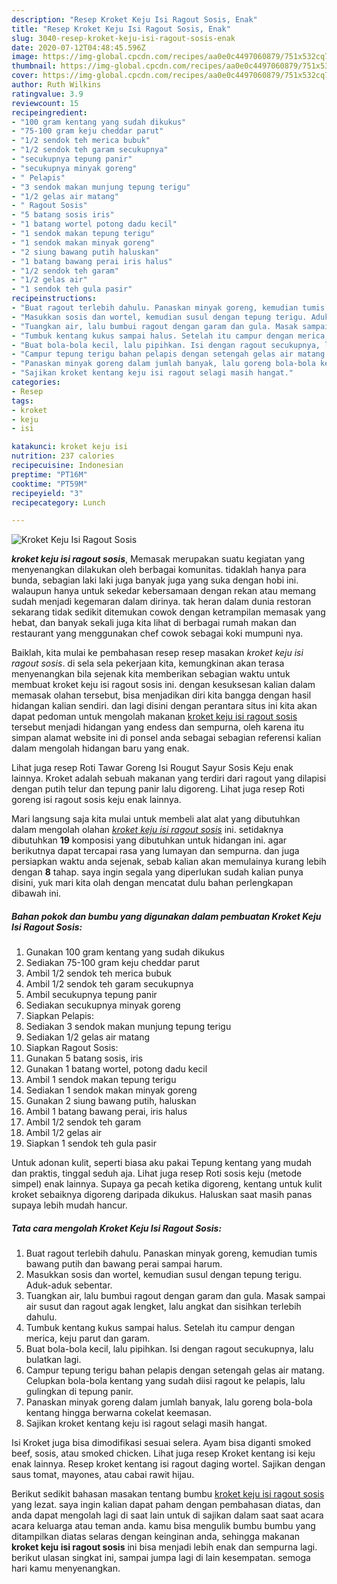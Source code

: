 ```yaml
---
description: "Resep Kroket Keju Isi Ragout Sosis, Enak"
title: "Resep Kroket Keju Isi Ragout Sosis, Enak"
slug: 3040-resep-kroket-keju-isi-ragout-sosis-enak
date: 2020-07-12T04:48:45.596Z
image: https://img-global.cpcdn.com/recipes/aa0e0c4497060879/751x532cq70/kroket-keju-isi-ragout-sosis-foto-resep-utama.jpg
thumbnail: https://img-global.cpcdn.com/recipes/aa0e0c4497060879/751x532cq70/kroket-keju-isi-ragout-sosis-foto-resep-utama.jpg
cover: https://img-global.cpcdn.com/recipes/aa0e0c4497060879/751x532cq70/kroket-keju-isi-ragout-sosis-foto-resep-utama.jpg
author: Ruth Wilkins
ratingvalue: 3.9
reviewcount: 15
recipeingredient:
- "100 gram kentang yang sudah dikukus"
- "75-100 gram keju cheddar parut"
- "1/2 sendok teh merica bubuk"
- "1/2 sendok teh garam secukupnya"
- "secukupnya tepung panir"
- "secukupnya minyak goreng"
- " Pelapis"
- "3 sendok makan munjung tepung terigu"
- "1/2 gelas air matang"
- " Ragout Sosis"
- "5 batang sosis iris"
- "1 batang wortel potong dadu kecil"
- "1 sendok makan tepung terigu"
- "1 sendok makan minyak goreng"
- "2 siung bawang putih haluskan"
- "1 batang bawang perai iris halus"
- "1/2 sendok teh garam"
- "1/2 gelas air"
- "1 sendok teh gula pasir"
recipeinstructions:
- "Buat ragout terlebih dahulu. Panaskan minyak goreng, kemudian tumis bawang putih dan bawang perai sampai harum."
- "Masukkan sosis dan wortel, kemudian susul dengan tepung terigu. Aduk-aduk sebentar."
- "Tuangkan air, lalu bumbui ragout dengan garam dan gula. Masak sampai air susut dan ragout agak lengket, lalu angkat dan sisihkan terlebih dahulu."
- "Tumbuk kentang kukus sampai halus. Setelah itu campur dengan merica, keju parut dan garam."
- "Buat bola-bola kecil, lalu pipihkan. Isi dengan ragout secukupnya, lalu bulatkan lagi."
- "Campur tepung terigu bahan pelapis dengan setengah gelas air matang. Celupkan bola-bola kentang yang sudah diisi ragout ke pelapis, lalu gulingkan di tepung panir."
- "Panaskan minyak goreng dalam jumlah banyak, lalu goreng bola-bola kentang hingga berwarna cokelat keemasan."
- "Sajikan kroket kentang keju isi ragout selagi masih hangat."
categories:
- Resep
tags:
- kroket
- keju
- isi

katakunci: kroket keju isi 
nutrition: 237 calories
recipecuisine: Indonesian
preptime: "PT16M"
cooktime: "PT59M"
recipeyield: "3"
recipecategory: Lunch

---
```



![Kroket Keju Isi Ragout Sosis](https://img-global.cpcdn.com/recipes/aa0e0c4497060879/751x532cq70/kroket-keju-isi-ragout-sosis-foto-resep-utama.jpg)

<b><i>kroket keju isi ragout sosis</i></b>, Memasak merupakan suatu kegiatan yang menyenangkan dilakukan oleh berbagai komunitas. tidaklah hanya para bunda, sebagian laki laki juga banyak juga yang suka dengan hobi ini. walaupun hanya untuk sekedar kebersamaan dengan rekan atau memang sudah menjadi kegemaran dalam dirinya. tak heran dalam dunia restoran sekarang tidak sedikit ditemukan cowok dengan ketrampilan memasak yang hebat, dan banyak sekali juga kita lihat di berbagai rumah makan dan restaurant yang menggunakan chef cowok sebagai koki mumpuni nya.

Baiklah, kita mulai ke pembahasan resep resep masakan <i>kroket keju isi ragout sosis</i>. di sela sela pekerjaan kita, kemungkinan akan terasa menyenangkan bila sejenak kita memberikan sebagian waktu untuk membuat kroket keju isi ragout sosis ini. dengan kesuksesan kalian dalam memasak olahan tersebut, bisa menjadikan diri kita bangga dengan hasil hidangan kalian sendiri. dan lagi disini dengan perantara situs ini kita akan dapat pedoman untuk mengolah makanan <u>kroket keju isi ragout sosis</u> tersebut menjadi hidangan yang endess dan sempurna, oleh karena itu simpan alamat website ini di ponsel anda sebagai sebagian referensi kalian dalam mengolah hidangan baru yang enak.

Lihat juga resep Roti Tawar Goreng Isi Rougut Sayur Sosis Keju enak lainnya. Kroket adalah sebuah makanan yang terdiri dari ragout yang dilapisi dengan putih telur dan tepung panir lalu digoreng. Lihat juga resep Roti goreng isi ragout sosis keju enak lainnya.


Mari langsung saja kita mulai untuk membeli alat alat yang dibutuhkan dalam mengolah olahan <u><i>kroket keju isi ragout sosis</i></u> ini. setidaknya dibutuhkan <b>19</b> komposisi yang dibutuhkan untuk hidangan ini. agar berikutnya dapat tercapai rasa yang lumayan dan sempurna. dan juga persiapkan waktu anda sejenak, sebab kalian akan memulainya kurang lebih dengan <b>8</b> tahap. saya ingin segala yang diperlukan sudah kalian punya disini, yuk mari kita olah dengan mencatat dulu bahan perlengkapan dibawah ini.

<!--inarticleads1-->

##### Bahan pokok dan bumbu yang digunakan dalam pembuatan Kroket Keju Isi Ragout Sosis:

1. Gunakan 100 gram kentang yang sudah dikukus
1. Sediakan 75-100 gram keju cheddar parut
1. Ambil 1/2 sendok teh merica bubuk
1. Ambil 1/2 sendok teh garam secukupnya
1. Ambil secukupnya tepung panir
1. Sediakan secukupnya minyak goreng
1. Siapkan  Pelapis:
1. Sediakan 3 sendok makan munjung tepung terigu
1. Sediakan 1/2 gelas air matang
1. Siapkan  Ragout Sosis:
1. Gunakan 5 batang sosis, iris
1. Gunakan 1 batang wortel, potong dadu kecil
1. Ambil 1 sendok makan tepung terigu
1. Sediakan 1 sendok makan minyak goreng
1. Gunakan 2 siung bawang putih, haluskan
1. Ambil 1 batang bawang perai, iris halus
1. Ambil 1/2 sendok teh garam
1. Ambil 1/2 gelas air
1. Siapkan 1 sendok teh gula pasir


Untuk adonan kulit, seperti biasa aku pakai Tepung kentang yang mudah dan praktis, tinggal seduh aja. Lihat juga resep Roti sosis keju (metode simpel) enak lainnya. Supaya ga pecah ketika digoreng, kentang untuk kulit kroket sebaiknya digoreng daripada dikukus. Haluskan saat masih panas supaya lebih mudah hancur. 

<!--inarticleads2-->

##### Tata cara mengolah Kroket Keju Isi Ragout Sosis:

1. Buat ragout terlebih dahulu. Panaskan minyak goreng, kemudian tumis bawang putih dan bawang perai sampai harum.
1. Masukkan sosis dan wortel, kemudian susul dengan tepung terigu. Aduk-aduk sebentar.
1. Tuangkan air, lalu bumbui ragout dengan garam dan gula. Masak sampai air susut dan ragout agak lengket, lalu angkat dan sisihkan terlebih dahulu.
1. Tumbuk kentang kukus sampai halus. Setelah itu campur dengan merica, keju parut dan garam.
1. Buat bola-bola kecil, lalu pipihkan. Isi dengan ragout secukupnya, lalu bulatkan lagi.
1. Campur tepung terigu bahan pelapis dengan setengah gelas air matang. Celupkan bola-bola kentang yang sudah diisi ragout ke pelapis, lalu gulingkan di tepung panir.
1. Panaskan minyak goreng dalam jumlah banyak, lalu goreng bola-bola kentang hingga berwarna cokelat keemasan.
1. Sajikan kroket kentang keju isi ragout selagi masih hangat.


Isi Kroket juga bisa dimodifikasi sesuai selera. Ayam bisa diganti smoked beef, sosis, atau smoked chicken. Lihat juga resep Kroket kentang isi keju enak lainnya. Resep kroket kentang isi ragout daging wortel. Sajikan dengan saus tomat, mayones, atau cabai rawit hijau. 

Berikut sedikit bahasan masakan tentang bumbu <u>kroket keju isi ragout sosis</u> yang lezat. saya ingin kalian dapat paham dengan pembahasan diatas, dan anda dapat mengolah lagi di saat lain untuk di sajikan dalam saat saat acara acara keluarga atau teman anda. kamu bisa mengulik bumbu bumbu yang ditampilkan diatas selaras dengan keinginan anda, sehingga makanan <b>kroket keju isi ragout sosis</b> ini bisa menjadi lebih enak dan sempurna lagi. berikut ulasan singkat ini, sampai jumpa lagi di lain kesempatan. semoga hari kamu menyenangkan.
